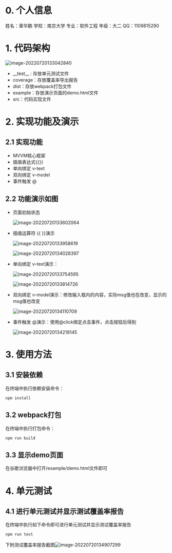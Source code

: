 # 0. 个人信息

姓名：章华鹏
学校：南京大学
专业：软件工程
年级：大二
QQ：1109815290

# 1. 代码架构

![image-20220720133042840](https://s2.loli.net/2022/07/20/nfzmvtPdbxIHkBr.png)

- __test\_\_ : 存放单元测试文件
- coverage：存放覆盖率导出报告
- dist：存放webpack打包文件
- example：存放演示页面的demo.html文件
- src：代码实现文件

# 2. 实现功能及演示

## 2.1 实现功能

- MVVM核心框架
- 插值表达式{{}}
- 单向绑定 v-text
- 双向绑定 v-model
- 事件触发 @

## 2.2 功能演示如图

- 页面初始状态

  ![image-20220720133602064](https://s2.loli.net/2022/07/20/aWtfVEhiKgesCqQ.png)

- 插值运算符 {{ }}演示

  ![image-20220720133958619](https://s2.loli.net/2022/07/20/SiX6JhPgNt1mRBZ.png)

  ![image-20220720134028397](https://s2.loli.net/2022/07/20/7vJf2lscEuGNdXL.png)

- 单向绑定 v-text演示：

  ![image-20220720133754595](https://s2.loli.net/2022/07/20/dOkEU2SJ5uZwCbs.png)

  ![image-20220720133814726](https://s2.loli.net/2022/07/20/5AuBRZfpFsOGiUw.png)

- 双向绑定 v-model演示：修改输入框内的内容，实际msg值也在改变，显示的msg值也改变

  ![image-20220720134110709](https://s2.loli.net/2022/07/20/u8Kgx7AUZrpTJVv.png)

- 事件触发 @演示：使用@click绑定点击事件，点击按钮后得到

  ![image-20220720134218145](https://s2.loli.net/2022/07/20/Ngsm7aUrGF1TJzv.png)

# 3. 使用方法

## 3.1 安装依赖

在终端中执行依赖安装命令：

```
npm install
```

## 3.2 webpack打包

在终端中执行打包命令：

```
npm run build
```

## 3.3 显示demo页面

在谷歌浏览器中打开/example/demo.html文件即可

# 4. 单元测试

## 4.1 进行单元测试并显示测试覆盖率报告

在终端中执行如下命令即可进行单元测试并显示测试覆盖率报告

```javascript
npm run test
```

下附测试覆盖率报告截图![image-20220720134907299](https://s2.loli.net/2022/07/20/NEuHFJG4eKb295Y.png)
